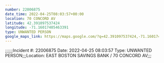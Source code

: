 ```yaml
---
number: 22006875
date_time: 2022-04-25T08:03:57+00:00
location: 70 CONCORD AV
latitude: 42.391097537424
longitude: -71.16017405463391
type: UNWANTED PERSON
google_maps_link: https://maps.google.com/?q=42.391097537424,-71.16017405463391
---
```


;;;;;;Incident #: 22006875  Date: 2022-04-25 08:03:57   Type: UNWANTED PERSON;;;Location: EAST BOSTON SAVINGS BANK / 70 CONCORD AV;;;

